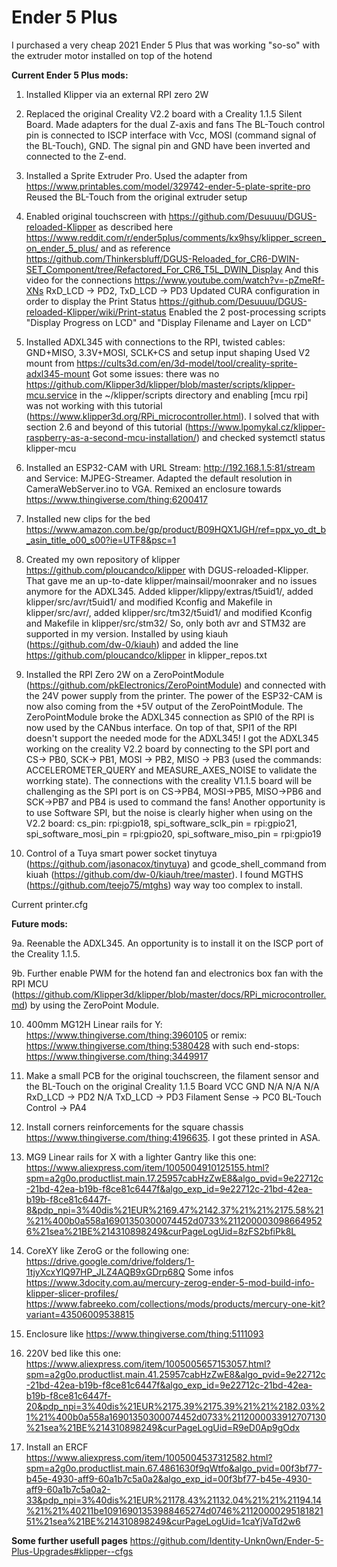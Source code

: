 # Ender 5 Plus

I purchased a very cheap 2021 Ender 5 Plus that was working "so-so" with the extruder motor installed on top of the hotend

**Current Ender 5 Plus mods:**
1. Installed Klipper via an external RPI zero 2W

2. Replaced the original Creality V2.2 board with a Creality 1.1.5 Silent Board.
  Made adapters for the dual Z-axis and fans
  The BL-Touch control pin is connected to ISCP interface with Vcc, MOSI (command signal of the BL-Touch), GND. The signal pin and GND have been inverted and connected to the Z-end.

3. Installed a Sprite Extruder Pro.
  Used the adapter from https://www.printables.com/model/329742-ender-5-plate-sprite-pro
  Reused the BL-Touch from the original extruder setup

4. Enabled original touchscreen with https://github.com/Desuuuu/DGUS-reloaded-Klipper as described here https://www.reddit.com/r/ender5plus/comments/kx9hsy/klipper_screen_on_ender_5_plus/ and as reference
  https://github.com/Thinkersbluff/DGUS-Reloaded_for_CR6-DWIN-SET_Component/tree/Refactored_For_CR6_T5L_DWIN_Display
  And this video for the connections https://www.youtube.com/watch?v=-pZmeRf-XNs
  RxD_LCD -> PD2, TxD_LCD -> PD3
  Updated CURA configuration in order to display the Print Status https://github.com/Desuuuu/DGUS-reloaded-Klipper/wiki/Print-status
  Enabled the 2 post-processing scripts "Display Progress on LCD" and "Display Filename and Layer on LCD"

5. Installed ADXL345 with connections to the RPI, twisted cables: GND+MISO, 3.3V+MOSI, SCLK+CS and setup input shaping
  Used V2 mount from https://cults3d.com/en/3d-model/tool/creality-sprite-adxl345-mount
  Got some issues: there was no https://github.com/Klipper3d/klipper/blob/master/scripts/klipper-mcu.service in the ~/klipper/scripts directory
  and enabling [mcu rpi] was not working with this tutorial (https://www.klipper3d.org/RPi_microcontroller.html).  I solved that with section 2.6 and beyond of this tutorial (https://www.lpomykal.cz/klipper-raspberry-as-a-second-mcu-installation/) and checked systemctl 
  status klipper-mcu

6. Installed an ESP32-CAM with URL Stream: http://192.168.1.5:81/stream and Service: MJPEG-Streamer. Adapted the default resolution in CameraWebServer.ino to VGA. Remixed an enclosure towards https://www.thingiverse.com/thing:6200417

7. Installed new clips for the bed https://www.amazon.com.be/gp/product/B09HQX1JGH/ref=ppx_yo_dt_b_asin_title_o00_s00?ie=UTF8&psc=1

8. Created my own repository of klipper https://github.com/ploucandco/klipper with DGUS-reloaded-Klipper. That gave me an up-to-date klipper/mainsail/moonraker and no issues anymore for the ADXL345.
  Added klipper/klippy/extras/t5uid1/, added klipper/src/avr/t5uid1/ and modified Kconfig and Makefile in klipper/src/avr/, added klipper/src/tm32/t5uid1/ and modified Kconfig and Makefile in klipper/src/stm32/
  So, only both avr and STM32 are supported in my version.
  Installed by using kiauh (https://github.com/dw-0/kiauh) and added the line https://github.com/ploucandco/klipper in klipper_repos.txt

9. Installed the RPI Zero 2W on a ZeroPointModule (https://github.com/pkElectronics/ZeroPointModule) and connected with the 24V power supply from the printer.
  The power of the ESP32-CAM is now also coming from the +5V output of the ZeroPointModule.
  The ZeroPointModule broke the ADXL345 connection as SPI0 of the RPI is now used by the CANbus interface. On top of that, SPI1 of the RPI doesn't support the needed mode for the ADXL345!
  I got the ADXL345 working on the creality V2.2 board by connecting to the SPI port and CS-> PB0, SCK-> PB1, MOSI -> PB2, MISO -> PB3 (used the commands: ACCELEROMETER_QUERY and MEASURE_AXES_NOISE to validate the worrking state).
  The connections with the creality V1.1.5 board will be challenging as the SPI port is on CS->PB4, MOSI->PB5, MISO->PB6 and SCK->PB7 and PB4 is used to command the fans!
  Another opportunity is to use Software SPI, but the noise is clearly higher when using on the V2.2 board: cs_pin: rpi:gpio18, spi_software_sclk_pin = rpi:gpio21, spi_software_mosi_pin = rpi:gpio20, spi_software_miso_pin = rpi:gpio19

10. Control of a Tuya smart power socket tinytuya (https://github.com/jasonacox/tinytuya) and gcode_shell_command from kiuah (https://github.com/dw-0/kiauh/tree/master).
  I found MGTHS (https://github.com/teejo75/mtghs) way way too complex to install. 
   
Current printer.cfg

**Future mods:**

9a. Reenable the ADXL345. An opportunity is to install it on the ISCP port of the Creality 1.1.5.

9b. Further enable PWM for the hotend fan and electronics box fan with the RPI MCU (https://github.com/Klipper3d/klipper/blob/master/docs/RPi_microcontroller.md) by using the ZeroPoint Module.
 
10. 400mm MG12H Linear rails for Y: https://www.thingiverse.com/thing:3960105 or remix: https://www.thingiverse.com/thing:5380428
  with such end-stops: https://www.thingiverse.com/thing:3449917

12. Make a small PCB for the original touchscreen, the filament sensor and the BL-Touch on the original Creality 1.1.5 Board
   VCC                        GND
   N/A                        N/A
   N/A                        RxD_LCD -> PD2
   N/A                        TxD_LCD -> PD3
   Filament Sense -> PC0      BL-Touch Control -> PA4

13. Install corners reinforcements for the square chassis https://www.thingiverse.com/thing:4196635. I got these printed in ASA.

14. MG9 Linear rails for X with a lighter Gantry like this one: https://www.aliexpress.com/item/1005004910125155.html?spm=a2g0o.productlist.main.17.25957cabHzZwE8&algo_pvid=9e22712c-21bd-42ea-b19b-f8ce81c6447f&algo_exp_id=9e22712c-21bd-42ea-b19b-f8ce81c6447f-8&pdp_npi=3%40dis%21EUR%2169.47%2142.37%21%21%2175.58%21%21%400b0a558a16901350300074452d0733%2112000030986649526%21sea%21BE%214310898249&curPageLogUid=8zFS2bfiPk8L

15. CoreXY like ZeroG or the following one: https://drive.google.com/drive/folders/1-1tjyXcxYlQ97HP_JLZ4AQB9xGDrp68Q
  Some infos https://www.3docity.com.au/mercury-zerog-ender-5-mod-build-info-klipper-slicer-profiles/
  https://www.fabreeko.com/collections/mods/products/mercury-one-kit?variant=43506009538815

16. Enclosure like https://www.thingiverse.com/thing:5111093

17. 220V bed like this one: https://www.aliexpress.com/item/1005005657153057.html?spm=a2g0o.productlist.main.41.25957cabHzZwE8&algo_pvid=9e22712c-21bd-42ea-b19b-f8ce81c6447f&algo_exp_id=9e22712c-21bd-42ea-b19b-f8ce81c6447f-20&pdp_npi=3%40dis%21EUR%2175.39%2175.39%21%21%2182.03%21%21%400b0a558a16901350300074452d0733%2112000033912707130%21sea%21BE%214310898249&curPageLogUid=R9eD0Ap9gOdx

18. Install an ERCF https://www.aliexpress.com/item/1005004537312582.html?spm=a2g0o.productlist.main.67.4861630f9qWtfo&algo_pvid=00f3bf77-b45e-4930-aff9-60a1b7c5a0a2&algo_exp_id=00f3bf77-b45e-4930-aff9-60a1b7c5a0a2-33&pdp_npi=3%40dis%21EUR%21178.43%21132.04%21%21%21194.14%21%21%40211be10916901353988465274d0746%2112000029518182151%21sea%21BE%214310898249&curPageLogUid=1caYjVaTd2w6


**Some further usefull pages**
https://github.com/Identity-Unkn0wn/Ender-5-Plus-Upgrades#klipper--cfgs
